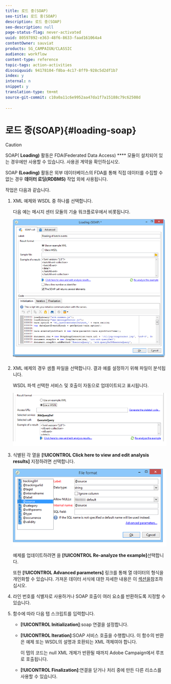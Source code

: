 ```yaml
---
title: 로드 중(SOAP)
seo-title: 로드 중(SOAP)
description: 로드 중(SOAP)
seo-description: null
page-status-flag: never-activated
uuid: 80597892-e363-48f6-8633-faad161064a4
contentOwner: sauviat
products: SG_CAMPAIGN/CLASSIC
audience: workflow
content-type: reference
topic-tags: action-activities
discoiquuid: 94178104-f8ba-4c17-8ff9-928c5d2df1b7
index: y
internal: n
snippet: y
translation-type: tm+mt
source-git-commit: c10a0a11c6e9952aa47da1f7a15188c79c62508d

---
```



# 로드 중(SOAP){#loading-soap}

>[!CAUTION]
>
>SOAP( **Loading)** 활동은 FDA(Federated Data Access) **** 모듈이 설치되어 있는 경우에만 사용할 수 있습니다. 사용권 계약을 확인하십시오.

SOAP **(Loading)** 활동은 외부 데이터베이스의 FDA를 통해 직접 데이터를 수집할 수 없는 경우 **데이터 로딩(RDBMS)** 작업 외에 사용됩니다.

작업은 다음과 같습니다.

1. XML 예제와 WSDL 중 하나를 선택합니다.

   다음 예는 메시지 센터 모듈의 기술 워크플로우에서 비롯됩니다.

   ![](assets/load_soap_002.png)

1. XML 예제의 경우 샘플 파일을 선택합니다. 결과 예를 설정하기 위해 파일이 분석됩니다.

   WSDL 파섹 선택한 서비스 및 호출이 자동으로 업데이트되고 표시됩니다.

   ![](assets/soap_load_003.png)

1. 식별된 각 열을 **[!UICONTROL Click here to view and edit analysis results]** 지정하려면 선택합니다.

   ![](assets/soap_load_001.png)

   예제를 업데이트하려면 을 **[!UICONTROL Re-analyze the example]**&#x200B;선택합니다.

   또한 **[!UICONTROL Advanced parameters]** 링크를 통해 열 데이터의 형식을 개인화할 수 있습니다. 가져온 데이터 서식에 대한 자세한 내용은 이 [섹션을](../../platform/using/importing-data.md#import-wizard)참조하십시오.

1. 라인 번호를 식별자로 사용하거나 SOAP 호출이 여러 요소를 반환하도록 지정할 수 있습니다.
1. 함수에 따라 다음 탭 스크립트를 입력합니다.

   * **[!UICONTROL Initialization]**:soap 연결을 설정합니다.
   * **[!UICONTROL Iteration]**:SOAP 서비스 호출을 수행합니다. 이 함수의 반환은 예제 또는 WSDL의 설명과 호환되는 XML 객체여야 합니다.

      이 탭의 코드는 null XML 개체가 반환될 때까지 Adobe Campaign에서 루프로 호출됩니다.

   * **[!UICONTROL Finalization]**:연결을 닫거나 처리 중에 만든 다른 리소스를 사용할 수 있습니다.

